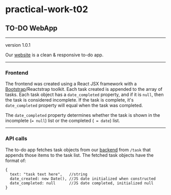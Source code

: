 # practical-work-t02
## TO-DO WebApp
---
version 1.0.1

Our [website](http://wsp2.course.tamk.cloud/) is a clean & responsive to-do app.

---

### Frontend

The frontend was created using a React JSX framework with a [Bootstrap](https://react-bootstrap.github.io/getting-started/introduction/)/Reactstrap toolkit. 
Each task created is appended to the array of tasks. Each task object has a `date_completed` property, and if it is `null`, then the task is considered incomplete.
If the task is complete, it's `date_completed` property will equal when the task was completed.

The `date_completed` property determines whether the task is shown in the incomplete (`= null`) list or the completed (` = date`) list.

---

### API calls

The to-do app fetches task objects from our [backend](http://wsp2.course.tamk.cloud/api) from `/task` that appends those items to the task list.
The fetched task objects have the format of:

```
{
  text: "task text here",   //string
  date_created: new Date(), //JS date initialized when constructed 
  date_completed: null      //JS date completed, initialized null
}
```
